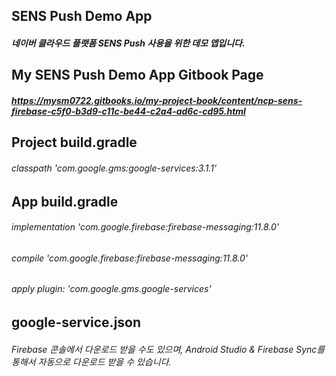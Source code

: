 ## SENS Push Demo App
##### 네이버 클라우드 플랫폼 SENS Push 사용을 위한 데모 앱입니다.

## My SENS Push Demo App Gitbook Page
##### https://mysm0722.gitbooks.io/my-project-book/content/ncp-sens-firebase-c5f0-b3d9-c11c-be44-c2a4-ad6c-cd95.html

## Project build.gradle
###### classpath 'com.google.gms:google-services:3.1.1'

## App build.gradle
###### implementation 'com.google.firebase:firebase-messaging:11.8.0'
###### compile 'com.google.firebase:firebase-messaging:11.8.0'
###### apply plugin: 'com.google.gms.google-services'

## google-service.json
###### Firebase 콘솔에서 다운로드 받을 수도 있으며, Android Studio & Firebase Sync를 통해서 자동으로 다운로드 받을 수 있습니다.
